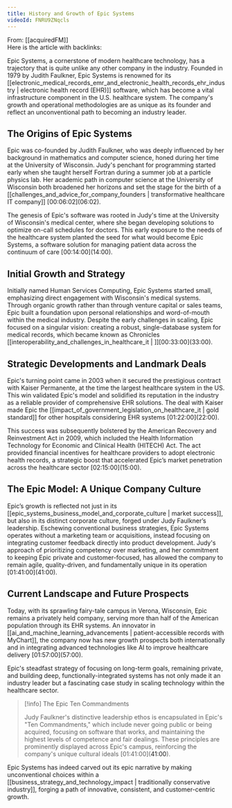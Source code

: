 ```yaml
---
title: History and Growth of Epic Systems
videoId: FNRU9ZNqcls
---
```


From: [[acquiredFM]] <br/> 
Here is the article with backlinks:

Epic Systems, a cornerstone of modern healthcare technology, has a trajectory that is quite unlike any other company in the industry. Founded in 1979 by Judith Faulkner, Epic Systems is renowned for its [[electronic_medical_records_emr_and_electronic_health_records_ehr_industry | electronic health record (EHR)]] software, which has become a vital infrastructure component in the U.S. healthcare system. The company's growth and operational methodologies are as unique as its founder and reflect an unconventional path to becoming an industry leader.

## The Origins of Epic Systems

Epic was co-founded by Judith Faulkner, who was deeply influenced by her background in mathematics and computer science, honed during her time at the University of Wisconsin. Judy's penchant for programming started early when she taught herself Fortran during a summer job at a particle physics lab. Her academic path in computer science at the University of Wisconsin both broadened her horizons and set the stage for the birth of a [[challenges_and_advice_for_company_founders | transformative healthcare IT company]] [00:06:02](<a class="yt-timestamp" data-t="06:02">06:02</a>).

The genesis of Epic's software was rooted in Judy's time at the University of Wisconsin's medical center, where she began developing solutions to optimize on-call schedules for doctors. This early exposure to the needs of the healthcare system planted the seed for what would become Epic Systems, a software solution for managing patient data across the continuum of care [00:14:00](<a class="yt-timestamp" data-t="14:00">14:00</a>).

## Initial Growth and Strategy

Initially named Human Services Computing, Epic Systems started small, emphasizing direct engagement with Wisconsin's medical systems. Through organic growth rather than through venture capital or sales teams, Epic built a foundation upon personal relationships and word-of-mouth within the medical industry. Despite the early challenges in scaling, Epic focused on a singular vision: creating a robust, single-database system for medical records, which became known as Chronicles [[interoperability_and_challenges_in_healthcare_it | ]][00:33:00](<a class="yt-timestamp" data-t="33:00">33:00</a>).

## Strategic Developments and Landmark Deals

Epic's turning point came in 2003 when it secured the prestigious contract with Kaiser Permanente, at the time the largest healthcare system in the US. This win validated Epic's model and solidified its reputation in the industry as a reliable provider of comprehensive EHR solutions. The deal with Kaiser made Epic the [[impact_of_government_legislation_on_healthcare_it | gold standard]] for other hospitals considering EHR systems [01:22:00](<a class="yt-timestamp" data-t="22:00">22:00</a>).

This success was subsequently bolstered by the American Recovery and Reinvestment Act in 2009, which included the Health Information Technology for Economic and Clinical Health (HITECH) Act. The act provided financial incentives for healthcare providers to adopt electronic health records, a strategic boost that accelerated Epic’s market penetration across the healthcare sector [02:15:00](<a class="yt-timestamp" data-t="15:00">15:00</a>).

## The Epic Model: A Unique Company Culture

Epic’s growth is reflected not just in its [[epic_systems_business_model_and_corporate_culture | market success]], but also in its distinct corporate culture, forged under Judy Faulkner’s leadership. Eschewing conventional business strategies, Epic Systems operates without a marketing team or acquisitions, instead focusing on integrating customer feedback directly into product development. Judy's approach of prioritizing competency over marketing, and her commitment to keeping Epic private and customer-focused, has allowed the company to remain agile, quality-driven, and fundamentally unique in its operation [01:41:00](<a class="yt-timestamp" data-t="41:00">41:00</a>).

## Current Landscape and Future Prospects

Today, with its sprawling fairy-tale campus in Verona, Wisconsin, Epic remains a privately held company, serving more than half of the American population through its EHR systems. An innovator in [[ai_and_machine_learning_advancements | patient-accessible records with MyChart]], the company now has new growth prospects both internationally and in integrating advanced technologies like AI to improve healthcare delivery [01:57:00](<a class="yt-timestamp" data-t="57:00">57:00</a>).

Epic's steadfast strategy of focusing on long-term goals, remaining private, and building deep, functionally-integrated systems has not only made it an industry leader but a fascinating case study in scaling technology within the healthcare sector.

> [!info] The Epic Ten Commandments
> 
> Judy Faulkner's distinctive leadership ethos is encapsulated in Epic's "Ten Commandments," which include never going public or being acquired, focusing on software that works, and maintaining the highest levels of competence and fair dealings. These principles are prominently displayed across Epic's campus, reinforcing the company's unique cultural ideals [01:41:00](<a class="yt-timestamp" data-t="41:00">41:00</a>).

Epic Systems has indeed carved out its epic narrative by making unconventional choices within a [[business_strategy_and_technology_impact | traditionally conservative industry]], forging a path of innovative, consistent, and customer-centric growth.